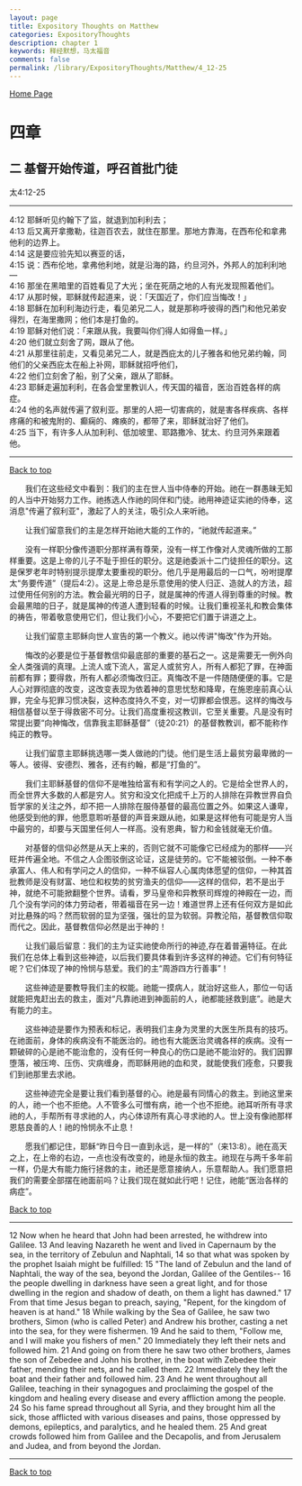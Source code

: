 ```yaml
---
layout: page
title: Expository Thoughts on Matthew
categories: ExpositoryThoughts
description: chapter 1
keywords: 释经默想，马太福音
comments: false
permalink: /library/ExpositoryThoughts/Matthew/4_12-25
---
```

[ Home Page ]({{site.baseurl}}/index) <br>

<a name="0"></a>
# 四章 

## 二 基督开始传道，呼召首批门徒

太4:12-25

***

4:12 耶稣听见约翰下了监，就退到加利利去；<br>
4:13 后又离开拿撒勒，往迦百农去，就住在那里。那地方靠海，在西布伦和拿弗他利的边界上。<br>
4:14 这是要应验先知以赛亚的话，<br>
4:15 说：西布伦地，拿弗他利地，就是沿海的路，约旦河外，外邦人的加利利地—<br>
4:16 那坐在黑暗里的百姓看见了大光；坐在死荫之地的人有光发现照着他们。<br>
4:17 从那时候，耶稣就传起道来，说：「天国近了，你们应当悔改！」<br>
4:18 耶稣在加利利海边行走，看见弟兄二人，就是那称呼彼得的西门和他兄弟安得烈，在海里撒网；他们本是打鱼的。<br>
4:19 耶稣对他们说：「来跟从我，我要叫你们得人如得鱼一样。」<br>
4:20 他们就立刻舍了网，跟从了他。<br>
4:21 从那里往前走，又看见弟兄二人，就是西庇太的儿子雅各和他兄弟约翰，同他们的父亲西庇太在船上补网，耶稣就招呼他们，<br>
4:22 他们立刻舍了船，别了父亲，跟从了耶稣。<br>
4:23 耶稣走遍加利利，在各会堂里教训人，传天国的福音，医治百姓各样的病症。<br>
4:24 他的名声就传遍了叙利亚。那里的人把一切害病的，就是害各样疾病、各样疼痛的和被鬼附的、癫痫的、瘫痪的，都带了来，耶稣就治好了他们。<br>
4:25 当下，有许多人从加利利、低加坡里、耶路撒冷、犹太、约旦河外来跟着他。<br>

***

[Back to top](#0)

&emsp;&emsp;我们在这些经文中看到：我们的主在世人当中侍奉的开始。祂在一群愚昧无知的人当中开始努力工作。祂拣选人作祂的同伴和门徒。祂用神迹证实祂的侍奉，这消息"传遍了叙利亚"，激起了人的关注，吸引众人来听祂。

&emsp;&emsp;让我们留意我们的主是怎样开始祂大能的工作的，“祂就传起道来。”

&emsp;&emsp;没有一样职分像传道职分那样满有尊荣，没有一样工作像对人灵魂所做的工那样重要。这是上帝的儿子不耻于担任的职分。这是祂委派十二门徒担任的职分。这是保罗老年时特别提示提摩太要重视的职分。他几乎是用最后的一口气，吩咐提摩太“务要传道”（提后4:2）。这是上帝总是乐意使用的使人归正、造就人的方法，超过使用任何别的方法。教会最光明的日子，就是属神的传道人得到尊重的时候。教会最黑暗的日子，就是属神的传道人遭到轻看的时候。让我们重视圣礼和教会集体的祷告，带着敬意使用它们，但让我们小心，不要把它们置于讲道之上。

&emsp;&emsp;让我们留意主耶稣向世人宣告的第一个教义。祂以传讲"悔改"作为开始。

&emsp;&emsp;悔改的必要是位于基督教信仰最底部的重要的基石之一。这是需要无一例外向全人类强调的真理。上流人或下流人，富足人或贫穷人，所有人都犯了罪，在神面前都有罪；要得救，所有人都必须悔改归正。真悔改不是一件随随便便的事。它是人心对罪彻底的改变，这改变表现为依着神的意思忧愁和降卑，在施恩座前真心认罪，完全与犯罪习惯决裂，这种态度持久不变，对一切罪都会恨恶。这样的悔改与相信基督以至于得救密不可分。让我们高度重视这教训，它至关重要。凡是没有时常提出要“向神悔改，信靠我主耶稣基督”（徒20:21）的基督教教训，都不能称作纯正的教导。

&emsp;&emsp;让我们留意主耶稣挑选哪一类人做祂的门徒。他们是生活上最贫穷最卑微的一等人。彼得、安德烈、雅各，还有约翰，都是“打鱼的”。

&emsp;&emsp;我们主耶稣基督的信仰不是唯独给富有和有学问之人的。它是给全世界人的，而全世界大多数的人都是穷人。贫穷和没文化把成千上万的人排除在异教世界自负哲学家的关注之外，却不把一人排除在服侍基督的最高位置之外。如果这人谦卑，他感受到他的罪，他愿意聆听基督的声音来跟从祂，如果是这样他有可能是穷人当中最穷的，却要与天国里任何人一样高。没有恩典，智力和金钱就毫无价值。

&emsp;&emsp;对基督的信仰必然是从天上来的，否则它就不可能像它已经成为的那样——兴旺并传遍全地。不信之人企图驳倒这论证，这是徒劳的。它不能被驳倒。一种不奉承富人、伟人和有学问之人的信仰，一种不纵容人心属肉体愿望的信仰，一种其首批教师是没有财富、地位和权势的贫穷渔夫的信仰——这样的信仰，若不是出于神，就绝不可能掀翻整个世界。请看，罗马皇帝和异教祭司辉煌的神殿在一边，而几个没有学问的体力劳动者，带着福音在另一边！难道世界上还有任何双方是如此对比悬殊的吗？然而软弱的显为坚强，强壮的显为软弱。异教沦陷，基督教信仰取而代之。因此，基督教信仰必然是出于神的！

&emsp;&emsp;让我们最后留意：我们的主为证实祂使命所行的神迹,存在着普遍特征。在此我们在总体上看到这些神迹，以后我们要具体看到许多这样的神迹。它们有何特征呢？它们体现了神的怜悯与慈爱。我们的主“周游四方行善事”！

&emsp;&emsp;这些神迹是要教导我们主的权能。祂能一摸病人，就治好这些人，那位一句话就能把鬼赶出去的救主，面对“凡靠祂进到神面前的人，祂都能拯救到底”。祂是大有能力的主。

&emsp;&emsp;这些神迹是要作为预表和标记，表明我们主身为灵里的大医生所具有的技巧。在祂面前，身体的疾病没有不能医治的。祂也有大能医治灵魂各样的疾病。没有一颗破碎的心是祂不能治愈的，没有任何一种良心的伤口是祂不能治好的。我们因罪堕落，被压垮、压伤、灾病缠身，而耶稣用祂的血和灵，就能使我们痊愈，只要我们到祂那里去求祂。

&emsp;&emsp;这些神迹完全是要让我们看到基督的心。祂是最有同情心的救主。到祂这里来的人，祂一个也不拒绝。人不管多么可憎有病，祂一个也不拒绝。祂耳听所有寻求祂的人，手帮所有寻求祂的人，内心体谅所有真心寻求祂的人。世上没有像祂那样恩慈良善的人！祂的怜悯永不止息！

&emsp;&emsp;愿我们都记住，耶稣“昨日今日一直到永远，是一样的”（来13:8）。祂在高天之上，在上帝的右边，一点也没有改变的，祂是永恒的救主。祂现在与两千多年前一样，仍是大有能力施行拯救的主，祂还是愿意接纳人，乐意帮助人。我们愿意把我们的需要全部摆在祂面前吗？让我们现在就如此行吧！记住，祂能“医治各样的病症”。

[Back to top](#0)

***

12 Now when he heard that John had been arrested, he withdrew into Galilee. 13 And leaving Nazareth he went and lived in Capernaum by the sea, in the territory of Zebulun and Naphtali, 14 so that what was spoken by the prophet Isaiah might be fulfilled: 15 "The land of Zebulun and the land of Naphtali, the way of the sea, beyond the Jordan, Galilee of the Gentiles-- 16 the people dwelling in darkness have seen a great light, and for those dwelling in the region and shadow of death, on them a light has dawned." 17 From that time Jesus began to preach, saying, "Repent, for the kingdom of heaven is at hand." 18 While walking by the Sea of Galilee, he saw two brothers, Simon (who is called Peter) and Andrew his brother, casting a net into the sea, for they were fishermen. 19 And he said to them, "Follow me, and I will make you fishers of men." 20 Immediately they left their nets and followed him. 21 And going on from there he saw two other brothers, James the son of Zebedee and John his brother, in the boat with Zebedee their father, mending their nets, and he called them. 22 Immediately they left the boat and their father and followed him. 23 And he went throughout all Galilee, teaching in their synagogues and proclaiming the gospel of the kingdom and healing every disease and every affliction among the people. 24 So his fame spread throughout all Syria, and they brought him all the sick, those afflicted with various diseases and pains, those oppressed by demons, epileptics, and paralytics, and he healed them. 25 And great crowds followed him from Galilee and the Decapolis, and from Jerusalem and Judea, and from beyond the Jordan.

***

[Back to top](#0)
